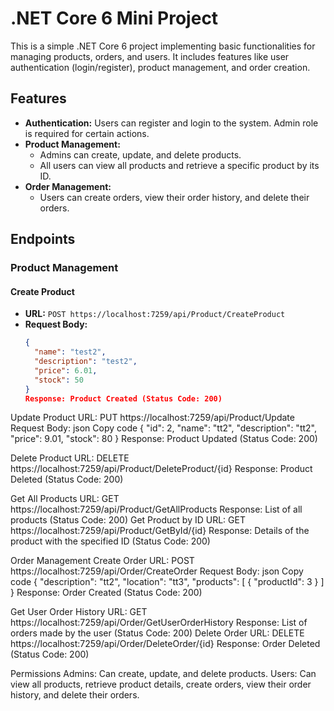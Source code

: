 # .NET Core 6 Mini Project

This is a simple .NET Core 6 project implementing basic functionalities for managing products, orders, and users. It includes features like user authentication (login/register), product management, and order creation.

## Features

- **Authentication:** Users can register and login to the system. Admin role is required for certain actions.
- **Product Management:**
  - Admins can create, update, and delete products.
  - All users can view all products and retrieve a specific product by its ID.
- **Order Management:**
  - Users can create orders, view their order history, and delete their orders.

## Endpoints

### Product Management

#### Create Product
- **URL:** `POST https://localhost:7259/api/Product/CreateProduct`
- **Request Body:**
  ```json
  {
    "name": "test2",
    "description": "test2",
    "price": 6.01,
    "stock": 50
  }
  Response: Product Created (Status Code: 200)

Update Product
URL: PUT https://localhost:7259/api/Product/Update
Request Body:
json
Copy code
{
  "id": 2,
  "name": "tt2",
  "description": "tt2",
  "price": 9.01,
  "stock": 80
}
Response: Product Updated (Status Code: 200)


Delete Product
URL: DELETE https://localhost:7259/api/Product/DeleteProduct/{id}
Response: Product Deleted (Status Code: 200)

Get All Products
URL: GET https://localhost:7259/api/Product/GetAllProducts
Response: List of all products (Status Code: 200)
Get Product by ID
URL: GET https://localhost:7259/api/Product/GetById/{id}
Response: Details of the product with the specified ID (Status Code: 200)


Order Management
Create Order
URL: POST https://localhost:7259/api/Order/CreateOrder
Request Body:
json
Copy code
{
  "description": "tt2",
  "location": "tt3",
  "products": [
    {
      "productId": 3
    }
  ]
}
Response: Order Created (Status Code: 200)

Get User Order History
URL: GET https://localhost:7259/api/Order/GetUserOrderHistory
Response: List of orders made by the user (Status Code: 200)
Delete Order
URL: DELETE https://localhost:7259/api/Order/DeleteOrder/{id}
Response: Order Deleted (Status Code: 200)

Permissions
Admins: Can create, update, and delete products.
Users: Can view all products, retrieve product details, create orders, view their order history, and delete their orders.

